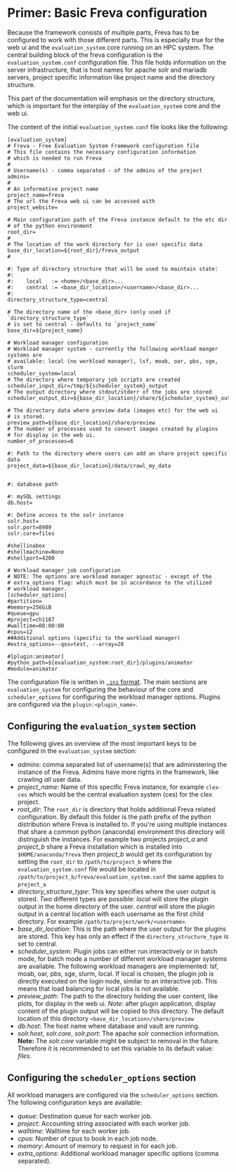 # Primer: Basic Freva configuration

Because the framework consists of multiple parts, Freva has to be configured
to work with those different parts. This is especially true for the web ui
and the `evaluation_system` core running on an HPC system. The central
building block of the freva configuration is the `evaluation_system.conf`
configuration file. This file holds information on the server infrastructure,
that is host names for apache solr and mariadb servers, project specific
information like project name and the directory structure.

This part of the documentation will emphasis on the directory structure, which
is important for the interplay of the `evaluation_system` core and the web ui.

The content of the initial `evaluation_system.conf` file looks like the
following:

```
[evaluation_system]
# Freva - Free Evaluation System Framework configuration file
# This file contains the necessary configuration information
# which is needed to run Freva
#
# Username(s) - comma separated - of the admins of the project
admins=
#
# An informative project name
project_name=freva
# The url the Freva web ui can be accessed with
project_website=

# Main configuration path of the Freva instance default to the etc dir
# of the python environment
root_dir=
#
# The location of the work directory for is user specific data
base_dir_location=${root_dir}/freva_output
#

#: Type of directory structure that will be used to maintain state:
#:
#:    local   := <home>/<base_dir>...
#:    central := <base_dir_location>/<username>/<base_dir>...
#:
directory_structure_type=central

# The directory name of the <base_dir> (only used if `directory_structure_type`
# is set to central - defaults to `project_name`
base_dir=${project_name}

# Workload manager configuration
# Workload manager system - currently the following workload manger systems are
# available: local (no workload manager), lsf, moab, oar, pbs, sge, slurm
scheduler_system=local
# The directory where temporary job scripts are created
scheduler_input_dir=/tmp/${scheduler_system}_output
# The output directory where stdout/stderr of the jobs are stored
scheduler_output_dir=${base_dir_location}/share/${scheduler_system}_output

# The directory data where preview data (images etc) for the web ui
# is stored.
preview_path=${base_dir_location}/share/preview
# The number of processes used to convert images created by plugins
# for display in the web ui.
number_of_processes=6

#: Path to the directory where users can add an share project specific data
project_data=${base_dir_location}/data/crawl_my_data


#: database path

#: mySQL settings
db.host=

#: Define access to the solr instance
solr.host=
solr.port=8989
solr.core=files

#shellinabox
#shellmachine=None
#shellport=4200

# Workload manager job configuration
# NOTE: The options are workload manager agnostic - except of the
# extra_options flag: which must be in accordance to the utilized
# workload manager.
[scheduler_options]
#partition=
#memory=256GiB
#queue=gpu
#project=ch1187
#walltime=08:00:00
#cpus=12
##Additional options (specific to the workload manager)
#extra_options=--qos=test, --array=20

#[plugin:animator]
#python_path=${evaluation_system:root_dir}/plugins/animator
#module=animator
```

The configuration file is written in [`.ini` format](https://en.wikipedia.org/wiki/INI_file).
The main sections are `evaluation_system` for configuring the behaviour of the
core and `scheduler_options` for configuring the workload manager options.
Plugins are configured via the `plugin:<plugin_name>`.

## Configuring the `evaluation_system` section
The following gives an overview of the most important keys to be configured
in the `evaluation_system` section:

- *admins*: comma separated list of username(s) that are administering the
  instance of the Freva. Admins have more rights in the framework, like
  crawling *all* user data.
- *project_name*: Name of this specific Freva instance, for example `clex-ces`
   which would be the central evaluation system (ces) for the clex project.
- *root_dir*: The `root_dir` is directory that holds additional Freva related
   configuration. By default this folder is the path prefix of the python
   distribution where Freva is installed to. If you're using multiple instances that share
   a common python (anaconda) environment this directory will distinguish the instances.
   For example two projects *project_a* and *project_b* share a Freva installation
   which is installed into `$HOME/anaconda/freva` then *project_b* would get its
   configuration by setting the `root_dir` to `/path/to/project_b` where
   the `evaluation_system.conf` file would be located in
   `/path/to/project_b/freva/evaluation_system.conf` the same applies to
   `project_a`
- *directory_structure_type*: This key specifies where the user output is stored.
  *Two* different types are possible: *local* will store the plugin output in the
  home directory of the user. *central* will store the plugin
  output in a central location with each username as the first child directory.
  For example `/path/to/project/work/<username>`.
- *base_dir_location*: This is the path where the user output for the plugins
  are stored. This key has only an effect if the `directory_structure_type` is
  set to central.
- *scheduler_system*: Plugin jobs can either run interactively or in batch mode,
  for batch mode a number of different workload manager systems are available.
  The following workload managers are implemented: lsf, moab, oar, pbs, sge,
  slurm, local. If local is chosen, the plugin job is directly executed on
  the login node, similar to an interactive job. This means that load
  balancing for local jobs is not available.
- *preview_path*: The path to the directory holding the user content,
   like plots, for display in the web ui. *Note*: after plugin application, display
   content of the plugin output will be copied to this directory. The default
   location of this directory `<base_dir_location>/share/preview`
- *db.host*: The host name where database and vault are running.
- *solr.host*, *solr.core*, *solr.port*: The apache solr connection information.
  **Note:** The *solr.core* variable might be subject to removal in the future.
  Therefore it is recommended to set this variable to its default value: *files*.

## Configuring the `scheduler_options` section
All workload managers are configured via the `scheduler_options` section. The
following configuration keys are available:

- *queue*:  Destination queue for each worker job.
- *project*: Accounting string associated with each worker job.
- *walltime*: Walltime for each worker job.
- *cpus*:   Number of cpus to book in each job node.
- *memory*: Amount of memory to request in for each job.
- *extra_options*: Additional workload manager specific options (comma separated).

